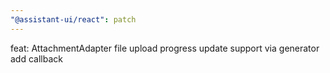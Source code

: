 ```yaml
---
"@assistant-ui/react": patch
---
```


feat: AttachmentAdapter file upload progress update support via generator add callback
